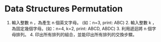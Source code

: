 # Data Structures Permutation
 1. 輸入整數 n ，為產生 n 個英文字母。 (如：n=3, print: ABC)  2. 輸入整數 k ，為固定幾個字母。(如：n=4, k=2, print: ABCD, ABDC)  3. 利用遞迴將 n 個字母排列。  4. 印出所有排列的組合，並能印出所有排列的交換步驟。 
